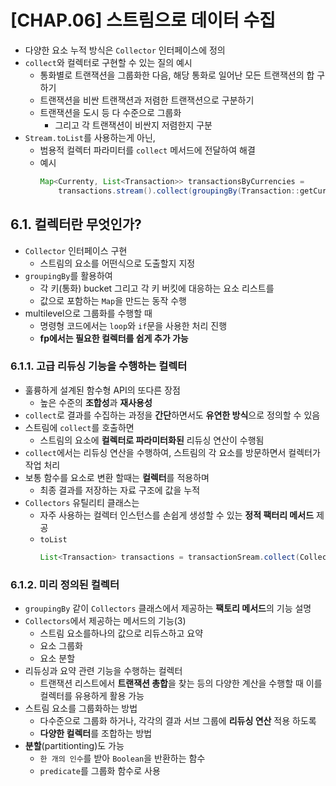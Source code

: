 # [CHAP.06] 스트림으로 데이터 수집
- 다양한 요소 누적 방식은 `Collector` 인터페이스에 정의
- `collect`와 컬렉터로 구현할 수 있는 질의 예시
  - 통화별로 트랜잭션을 그룹화한 다음, 해당 통화로 일어난 모든 트랜잭션의 합 구하기
  - 트랜잭션을 비싼 트랜잭션과 저렴한 트랜잭션으로 구분하기
  - 트랜잭션을 도시 등 다 수준으로 그룹화
    - 그리고 각 트랜잭션이 비싼지 저렴한지 구분
- `Stream.toList`를 사용하는게 아닌, 
  - 범용적 컬렉터 파라미터를 `collect` 메서드에 전달하여 해결
  - 예시
    ```java
    Map<Currenty, List<Transaction>> transactionsByCurrencies = 
        transactions.stream().collect(groupingBy(Transaction::getCurrency));
    ```

## 6.1. 컬렉터란 무엇인가?
- `Collector` 인터페이스 구현
  - 스트림의 요소를 어떤식으로 도출할지 지정
- `groupingBy`를 활용하여
  - 각 키(통화) bucket 그리고 각 키 버킷에 대응하는 요소 리스트를
  - 값으로 포함하는 `Map`을 만드는 동작 수행
- multilevel으로 그룹화를 수행할 때
  - 명령형 코드에서는 `loop`와 `if`문을 사용한 처리 진행
  - **fp에서는 필요한 컬렉터를 쉽게 추가 가능**

### 6.1.1. 고급 리듀싱 기능을 수행하는 컬렉터
- 훌륭하게 설계된 함수형 API의 또다른 장점
  - 높은 수준의 **조합성**과 **재사용성**
- `collect`로 결과를 수집하는 과정을 **간단**하면서도 **유연한 방식**으로 정의할 수 있음
- 스트림에 `collect`를 호출하면
  - 스트림의 요소에 **컬렉터로 파라미터화된** 리듀싱 연산이 수행됨
- `collect`에서는 리듀싱 연산을 수행하여, 스트림의 각 요소를 방문하면서 컬렉터가 작업 처리 
- 보통 함수를 요소로 변환 할때는 **컬렉터**를 적용하며
  - 최종 결과를 저장하는 자료 구조에 값을 누적
- `Collectors` 유틸리티 클래스는
  - 자주 사용하는 컬렉터 인스턴스를 손쉽게 생성할 수 있는 **정적 팩터리 메서드** 제공
  - `toList`
    ```java
    List<Transaction> transactions = transactionSream.collect(Collectors.toList());
    ```

### 6.1.2. 미리 정의된 컬렉터
- `groupingBy` 같이 `Collectors` 클래스에서 제공하는 **팩토리 메서드**의 기능 설명
- `Collectors`에서 제공하는 메서드의 기능(3)
  - 스트림 요소를하나의 값으로 리듀스하고 요약
  - 요소 그룹화
  - 요소 분할
- 리듀싱과 요약 관련 기능을 수행하는 컬렉터
  - 트랜잭션 리스트에서 **트랜잭션 총합**을 찾는 등의 다양한 계산을 수행할 때 이를 컬렉터를 유용하게 활용 가능
- 스트림 요소를 그룹화하는 방법
  - 다수준으로 그룹화 하거나, 각각의 결과 서브 그룹에 **리듀싱 연산** 적용 하도록
  - **다양한 컬렉터**를 조합하는 방법
- **분할**(partitionting)도 가능
  - `한 개의 인수`를 받아 `Boolean`을 반환하는 함수
  - `predicate`를 그룹화 함수로 사용